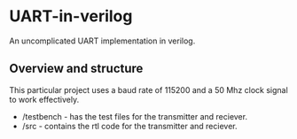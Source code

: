 # UART-in-verilog
An uncomplicated UART implementation in verilog.

## Overview and structure
   This particular project uses a baud rate of 115200 and a 50 Mhz clock signal to work effectively.
  
  + /testbench - has the test files for the transmitter and reciever.
  + /src - contains the rtl code for the transmitter and reciever.
